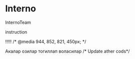 # Interno
InternoTeam

instruction



!!!!!
/* @media 944, 852, 821, 450px; */

Акалар озилар тогиллап воласилар
             <!-- /* Update ather cods :)^_^  */ --> 
   /* Update ather cods*/
